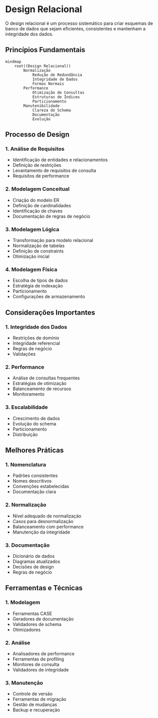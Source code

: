 # Design Relacional

O design relacional é um processo sistemático para criar esquemas de banco de dados que sejam eficientes, consistentes e mantenham a integridade dos dados.

## Princípios Fundamentais

```mermaid
mindmap
    root((Design Relacional))
        Normalização
            Redução de Redundância
            Integridade de Dados
            Formas Normais
        Performance
            Otimização de Consultas
            Estruturas de Índices
            Particionamento
        Manutenibilidade
            Clareza do Schema
            Documentação
            Evolução
```

## Processo de Design

### 1. Análise de Requisitos
- Identificação de entidades e relacionamentos
- Definição de restrições
- Levantamento de requisitos de consulta
- Requisitos de performance

### 2. Modelagem Conceitual
- Criação do modelo ER
- Definição de cardinalidades
- Identificação de chaves
- Documentação de regras de negócio

### 3. Modelagem Lógica
- Transformação para modelo relacional
- Normalização de tabelas
- Definição de constraints
- Otimização inicial

### 4. Modelagem Física
- Escolha de tipos de dados
- Estratégia de indexação
- Particionamento
- Configurações de armazenamento

## Considerações Importantes

### 1. Integridade dos Dados
- Restrições de domínio
- Integridade referencial
- Regras de negócio
- Validações

### 2. Performance
- Análise de consultas frequentes
- Estratégias de otimização
- Balanceamento de recursos
- Monitoramento

### 3. Escalabilidade
- Crescimento de dados
- Evolução do schema
- Particionamento
- Distribuição

## Melhores Práticas

### 1. Nomenclatura
- Padrões consistentes
- Nomes descritivos
- Convenções estabelecidas
- Documentação clara

### 2. Normalização
- Nível adequado de normalização
- Casos para desnormalização
- Balanceamento com performance
- Manutenção da integridade

### 3. Documentação
- Dicionário de dados
- Diagramas atualizados
- Decisões de design
- Regras de negócio

## Ferramentas e Técnicas

### 1. Modelagem
- Ferramentas CASE
- Geradores de documentação
- Validadores de schema
- Otimizadores

### 2. Análise
- Analisadores de performance
- Ferramentas de profiling
- Monitores de consulta
- Validadores de integridade

### 3. Manutenção
- Controle de versão
- Ferramentas de migração
- Gestão de mudanças
- Backup e recuperação
